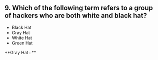## 9. Which of the following term refers to a group of hackers who are both white and black hat?

- Black Hat
- Gray Hat
- White Hat
- Green Hat

**Gray Hat : **
